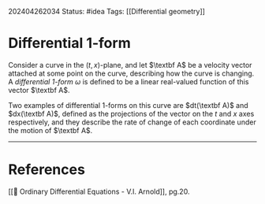 202404262034
Status: #idea
Tags: [[Differential geometry]]

# Differential 1-form

Consider a curve in the $(t,x)$-plane, and let $\textbf A$ be a velocity vector attached at some point on the curve, describing how the curve is changing. A *differential 1-form* $\omega$ is defined to be a linear real-valued function of this vector $\textbf A$. 

Two examples of differential 1-forms on this curve are $dt(\textbf A)$ and $dx(\textbf A)$, defined as the projections of the vector on the $t$ and $x$ axes respectively, and they describe the rate of change of each coordinate under the motion of $\textbf A$.  



___
# References
[[📕 Ordinary Differential Equations - V.I. Arnold]], pg.20.
